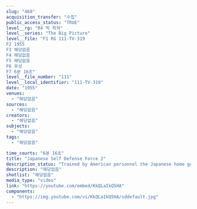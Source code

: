 ```yaml
---
slug: "468"
acquisition_transfer: "수집"
public_access_status: "TRUE"
level__rg: "R4 빅 픽쳐"
level__series: "The Big Picture"
level__file: "F1 RG 111-TV-319
F2 1955
F3 해당없음
F4 해당없음
F5 해당없음
F6 유성
F7 6분 16초"
level__file_number: "111"
level__local_identifier: "111-TV-319"
date: "1955"
venues: 
  - "해당없음"
sources: 
  - "해당없음"
creators: 
  - "해당없음"
subjects: 
  - "해당없음"
tags: 
  - "해당없음"

time_courts: "6분 16초"
title: "Japanese Self Defense Force 2"
description_status: "Trained by American personnel the Japanese home guard develops into a defense force to become an integral part of a new democratic Japan."
description: "해당없음"
shotlist: "해당없음"
media_type: "video"
link: "https://youtube.com/embed/KkQLaIkQ5HA"
components: 
  - "https://img.youtube.com/vi/KkQLaIkQ5HA/sddefault.jpg"
---
```

